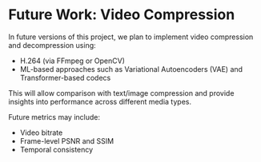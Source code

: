 # Future Work: Video Compression

In future versions of this project, we plan to implement video compression and decompression using:

- H.264 (via FFmpeg or OpenCV)
- ML-based approaches such as Variational Autoencoders (VAE) and Transformer-based codecs

This will allow comparison with text/image compression and provide insights into performance across different media types.

Future metrics may include:

- Video bitrate
- Frame-level PSNR and SSIM
- Temporal consistency
